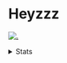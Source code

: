 # Heyzzz  

[![.](https://skillicons.dev/icons?i=js,java)](https://skillicons.dev)  

<details>
<summary>Stats</summary
<!--START_SECTION:waka-->

```txt
YAML         4 hrs           █████████████████▒░░░░░░░   69.95 %
Other        1 hr 9 mins     █████░░░░░░░░░░░░░░░░░░░░   20.32 %
Bash         19 mins         █▒░░░░░░░░░░░░░░░░░░░░░░░   05.60 %
TypeScript   8 mins          ▓░░░░░░░░░░░░░░░░░░░░░░░░   02.45 %
SSH Config   5 mins          ▒░░░░░░░░░░░░░░░░░░░░░░░░   01.60 %
```

<!--END_SECTION:waka-->
</details>
